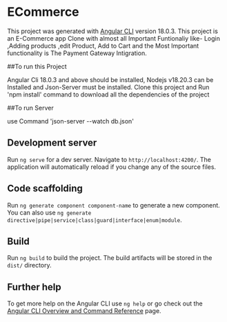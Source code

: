 # ECommerce

This project was generated with [Angular CLI](https://github.com/angular/angular-cli) version 18.0.3.
This project is an E-Commerce app Clone with almost all Important Funtionaliy like- Login ,Adding products ,edit Product, Add to Cart and the Most Important functionality is The Payment Gateway Intigration.

##To run this Project 

Angular Cli 18.0.3 and above should be installed, Nodejs v18.20.3 can be Installed and Json-Server must be installed. 
Clone this project and Run 'npm install' command to download all the dependencies of the project

##To run Server

use Command 'json-server --watch db.json'

## Development server

Run `ng serve` for a dev server. Navigate to `http://localhost:4200/`. The application will automatically reload if you change any of the source files.

## Code scaffolding

Run `ng generate component component-name` to generate a new component. You can also use `ng generate directive|pipe|service|class|guard|interface|enum|module`.

## Build

Run `ng build` to build the project. The build artifacts will be stored in the `dist/` directory.

## Further help

To get more help on the Angular CLI use `ng help` or go check out the [Angular CLI Overview and Command Reference](https://angular.dev/tools/cli) page.
